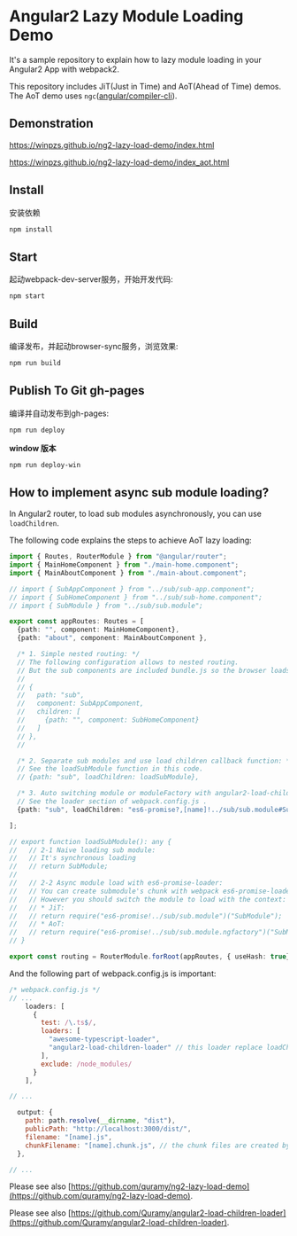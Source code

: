 # Angular2 Lazy Module Loading Demo

It's a sample repository to explain how to lazy module loading in your Angular2 App with webpack2.

This repository includes JiT(Just in Time) and AoT(Ahead of Time) demos.
The AoT demo uses `ngc`([angular/compiler-cli](https://github.com/angular/angular/blob/master/modules/%40angular/compiler-cli/README.md)).

## Demonstration

https://winpzs.github.io/ng2-lazy-load-demo/index.html

https://winpzs.github.io/ng2-lazy-load-demo/index_aot.html

## Install

安装依赖

```sh
npm install
```

## Start

起动webpack-dev-server服务，开始开发代码:

```sh
npm start
```

## Build

编译发布，并起动browser-sync服务，浏览效果:

```sh
npm run build
```

## Publish To Git **gh-pages**

编译并自动发布到gh-pages:

```sh
npm run deploy
```

**window 版本**
```sh
npm run deploy-win
```

## How to implement async sub module loading?

In Angular2 router, to load sub modules asynchronously, you can use `loadChildren`.

The following code explains the steps to achieve AoT lazy loading:

```ts
import { Routes, RouterModule } from "@angular/router";
import { MainHomeComponent } from "./main-home.component";
import { MainAboutComponent } from "./main-about.component";

// import { SubAppComponent } from "../sub/sub-app.component";
// import { SubHomeComponent } from "../sub/sub-home.component";
// import { SubModule } from "../sub/sub.module";

export const appRoutes: Routes = [
  {path: "", component: MainHomeComponent},
  {path: "about", component: MainAboutComponent },

  /* 1. Simple nested routing: */
  // The following configuration allows to nested routing.
  // But the sub components are included bundle.js so the browser loads them on init.
  //
  // {
  //   path: "sub",
  //   component: SubAppComponent,
  //   children: [
  //     {path: "", component: SubHomeComponent}
  //   ]
  // },
  //

  /* 2. Separate sub modules and use load children callback function: */
  // See the loadSubModule function in this code.
  // {path: "sub", loadChildren: loadSubModule},

  /* 3. Auto switching module or moduleFactory with angular2-load-children-loader */
  // See the loader section of webpack.config.js .
  {path: "sub", loadChildren: "es6-promise?,[name]!../sub/sub.module#SubModule" },

];

// export function loadSubModule(): any {
//   // 2-1 Naive loading sub module:
//   // It's synchronous loading
//   // return SubModule;
//
//   // 2-2 Async module load with es6-promise-loader:
//   // You can create submodule's chunk with webpack es6-promise-loader.
//   // However you should switch the module to load with the context:
//   // * JiT:
//   // return require("es6-promise!../sub/sub.module")("SubModule");
//   // * AoT:
//   // return require("es6-promise!../sub/sub.module.ngfactory")("SubModuleNgFactory");
// }

export const routing = RouterModule.forRoot(appRoutes, { useHash: true});
```

And the following part of webpack.config.js is important:

```js
/* webpack.config.js */
// ...
    loaders: [
      {
        test: /\.ts$/,
        loaders: [
          "awesome-typescript-loader",
          "angular2-load-children-loader" // this loader replace loadChildren value to function to call require.
        ],
        exclude: /node_modules/
      }
    ],

// ...

  output: {
    path: path.resolve(__dirname, "dist"),
    publicPath: "http://localhost:3000/dist/",
    filename: "[name].js",
    chunkFilename: "[name].chunk.js", // the chunk files are created by es6-promise-loader.
  },

// ...
```

Please see also [https://github.com/quramy/ng2-lazy-load-demo](https://github.com/quramy/ng2-lazy-load-demo).

Please see also [https://github.com/Quramy/angular2-load-children-loader](https://github.com/Quramy/angular2-load-children-loader).
